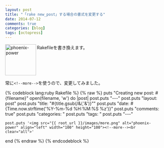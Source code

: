 ```yaml
---
layout: post
title: "「rake new_post」する場合の書式を変更する"
date: 2014-07-12
comments: true
categories: [blog]
tags: [octopress]
---
```

<img src="{{ root_url }}/images/more.png" alt="phoenix-power" align="left" width="100" height="100">Rakefileを書き換えます。<!--more--><br clear="all">

常に`<!--more-->`を使うので、変更してみました。

{% codeblock lang:ruby Rakefile %}
{% raw %}
  puts "Creating new post: #{filename}"
  open(filename, 'w') do |post|
    post.puts "---"
    post.puts "layout: post"
    post.puts "title: \"#{title.gsub(/&/,'&amp;')}\""
    post.puts "date: #{Time.now.strftime('%Y-%m-%d %H:%M:%S %z')}"
    post.puts "comments: true"
    post.puts "categories: "
    post.puts "tags: "
    post.puts "---"

    post.puts '<img src="{{ root_url }}/images/more.png" alt="phoenix-power" align="left" width="100" height="100"><!--more--><br clear="all">'
  end
{% endraw %}
{% endcodeblock %}
